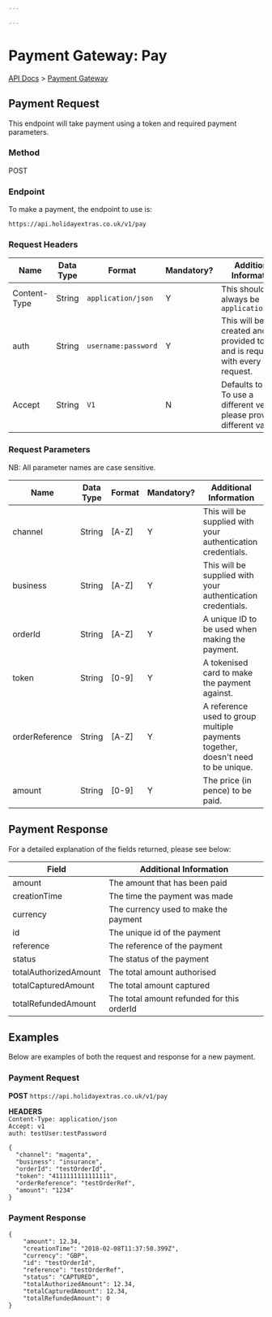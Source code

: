 ```yaml
---

---
```


# Payment Gateway: Pay

[API Docs](/hxapi/) > [Payment Gateway](pay)

## Payment Request

This endpoint will take payment using a token and required payment parameters.

### Method

POST

### Endpoint

To make a payment, the endpoint to use is:

```
https://api.holidayextras.co.uk/v1/pay
```

### Request Headers

| Name  | Data Type | Format | Mandatory? | Additional Information |
| ----  | --------- | ------ | ---------- | ---------------------- |
| Content-Type | String | `application/json` | Y | This should always be `application/json` |
| auth   | String | `username:password` | Y | This will be created and provided to you, and is required with every request.|
| Accept | String | `V1` | N | Defaults to V1. To use a different version please provide a different value. |

### Request Parameters

NB: All parameter names are case sensitive.

 | Name  | Data Type | Format | Mandatory? | Additional Information |
 | ----  | --------- | ------ | ---------- | ---------------------- |
 | channel | String | [A-Z] | Y | This will be supplied with your authentication credentials. |
 | business | String | [A-Z] | Y | This will be supplied with your authentication credentials. |
 | orderId | String | [A-Z] | Y | A unique ID to be used when making the payment. |
 | token   | String | [0-9] | Y | A tokenised card to make the payment against. |
 | orderReference | String | [A-Z] | Y | A reference used to group multiple payments together, doesn't need to be unique. |
 | amount | String | [0-9] | Y | The price (in pence) to be paid. |

## Payment Response

For a detailed explanation of the fields returned, please see below:

 | Field | Additional Information |
 | ----- | ---------------------- |
 | amount | The amount that has been paid |
 | creationTime | The time the payment was made |
 | currency | The currency used to make the payment |
 | id | The unique id of the payment |
 | reference | The reference of the payment |
 | status | The status of the payment |
 | totalAuthorizedAmount | The total amount authorised |
 | totalCapturedAmount | The total amount captured |
 | totalRefundedAmount | The total amount refunded for this orderId |

## Examples

Below are examples of both the request and response for a new payment.

### Payment Request

**POST**  `https://api.holidayextras.co.uk/v1/pay`

**HEADERS** <br />
`Content-Type: application/json` <br />
`Accept: v1` <br />
`auth: testUser:testPassword`

```
{
  "channel": "magenta",
  "business": "insurance",
  "orderId": "testOrderId",
  "token": "4111111111111111",
  "orderReference": "testOrderRef",
  "amount": "1234"
}
```

### Payment Response

```
{
    "amount": 12.34,
    "creationTime": "2018-02-08T11:37:50.399Z",
    "currency": "GBP",
    "id": "testOrderId",
    "reference": "testOrderRef",
    "status": "CAPTURED",
    "totalAuthorizedAmount": 12.34,
    "totalCapturedAmount": 12.34,
    "totalRefundedAmount": 0
}
```
